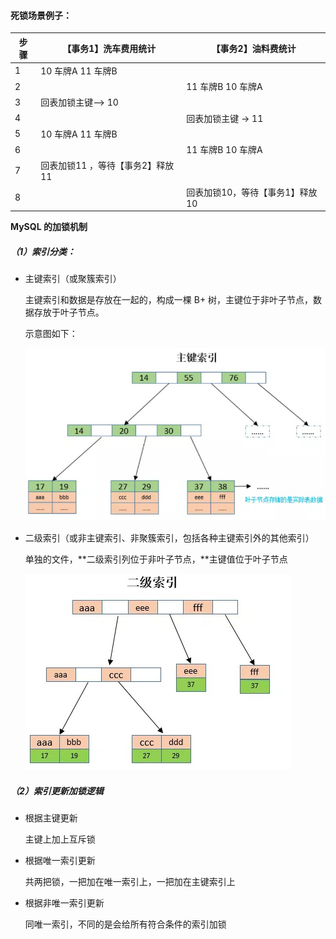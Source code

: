 #### 死锁场景例子：

| 步骤 | 【事务1】洗车费用统计            | 【事务2】油料费统计             |
| ---- | -------------------------------- | ------------------------------- |
| 1    | 10 车牌A  11 车牌B               |                                 |
| 2    |                                  | 11 车牌B 10 车牌A               |
| 3    | 回表加锁主键—> 10                |                                 |
| 4    |                                  | 回表加锁主键 -> 11              |
| 5    | 10 车牌A  11 车牌B               |                                 |
| 6    |                                  | 11 车牌B 10 车牌A               |
| 7    | 回表加锁11 ，等待【事务2】释放11 |                                 |
| 8    |                                  | 回表加锁10，等待【事务1】释放10 |



**MySQL 的加锁机制**

##### （1）索引分类：

- 主键索引（或聚簇索引）

  主键索引和数据是存放在一起的，构成一棵 B+ 树，主键位于非叶子节点，数据存放于叶子节点。

  示意图如下：

  ![](../../image/mysql/mysql主键索引.jpg)

  

- 二级索引（或非主键索引、非聚簇索引，包括各种主键索引外的其他索引）

  单独的文件，**二级索引列位于非叶子节点，**主键值位于叶子节点

  ![](../../image/mysql/mysql二级索引.jpg)



##### （2）索引更新加锁逻辑

- 根据主键更新

  主键上加上互斥锁

- 根据唯一索引更新

  共两把锁，一把加在唯一索引上，一把加在主键索引上

- 根据非唯一索引更新

  同唯一索引，不同的是会给所有符合条件的索引加锁